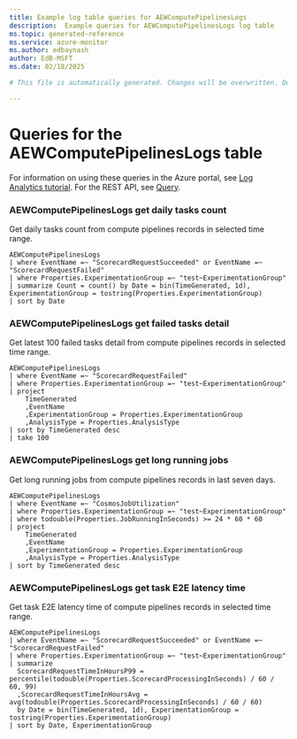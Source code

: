 ```yaml
---
title: Example log table queries for AEWComputePipelinesLogs
description:  Example queries for AEWComputePipelinesLogs log table
ms.topic: generated-reference
ms.service: azure-monitor
ms.author: edbaynash
author: EdB-MSFT
ms.date: 02/18/2025

# This file is automatically generated. Changes will be overwritten. Do not change this file directly. 

---
```


# Queries for the AEWComputePipelinesLogs table

For information on using these queries in the Azure portal, see [Log Analytics tutorial](/azure/azure-monitor/logs/log-analytics-tutorial). For the REST API, see [Query](/rest/api/loganalytics/query).


### AEWComputePipelinesLogs get daily tasks count  


Get daily tasks count from compute pipelines records in selected time range.  

```query
AEWComputePipelinesLogs
| where EventName =~ "ScorecardRequestSucceeded" or EventName =~ "ScorecardRequestFailed"
| where Properties.ExperimentationGroup =~ "test~ExperimentationGroup"
| summarize Count = count() by Date = bin(TimeGenerated, 1d), ExperimentationGroup = tostring(Properties.ExperimentationGroup)
| sort by Date
```



### AEWComputePipelinesLogs get failed tasks detail  


Get latest 100 failed tasks detail from compute pipelines records in selected time range.  

```query
AEWComputePipelinesLogs
| where EventName =~ "ScorecardRequestFailed"
| where Properties.ExperimentationGroup =~ "test~ExperimentationGroup"
| project
    TimeGenerated
    ,EventName
    ,ExperimentationGroup = Properties.ExperimentationGroup
    ,AnalysisType = Properties.AnalysisType
| sort by TimeGenerated desc
| take 100
```



### AEWComputePipelinesLogs get long running jobs  


Get long running jobs from compute pipelines records in last seven days.  

```query
AEWComputePipelinesLogs
| where EventName =~ "CosmosJobUtilization"
| where Properties.ExperimentationGroup =~ "test~ExperimentationGroup"
| where todouble(Properties.JobRunningInSeconds) >= 24 * 60 * 60
| project
    TimeGenerated
    ,EventName
    ,ExperimentationGroup = Properties.ExperimentationGroup
    ,AnalysisType = Properties.AnalysisType
| sort by TimeGenerated desc

```



### AEWComputePipelinesLogs get task E2E latency time  


Get task E2E latency time of compute pipelines records in selected time range.  

```query
AEWComputePipelinesLogs
| where EventName =~ "ScorecardRequestSucceeded" or EventName =~ "ScorecardRequestFailed"
| where Properties.ExperimentationGroup =~ "test~ExperimentationGroup"
| summarize
  ScorecardRequestTimeInHoursP99 = percentile(todouble(Properties.ScorecardProcessingInSeconds) / 60 / 60, 99)
  ,ScorecardRequestTimeInHoursAvg = avg(todouble(Properties.ScorecardProcessingInSeconds) / 60 / 60)
  by Date = bin(TimeGenerated, 1d), ExperimentationGroup = tostring(Properties.ExperimentationGroup)
| sort by Date, ExperimentationGroup
```

